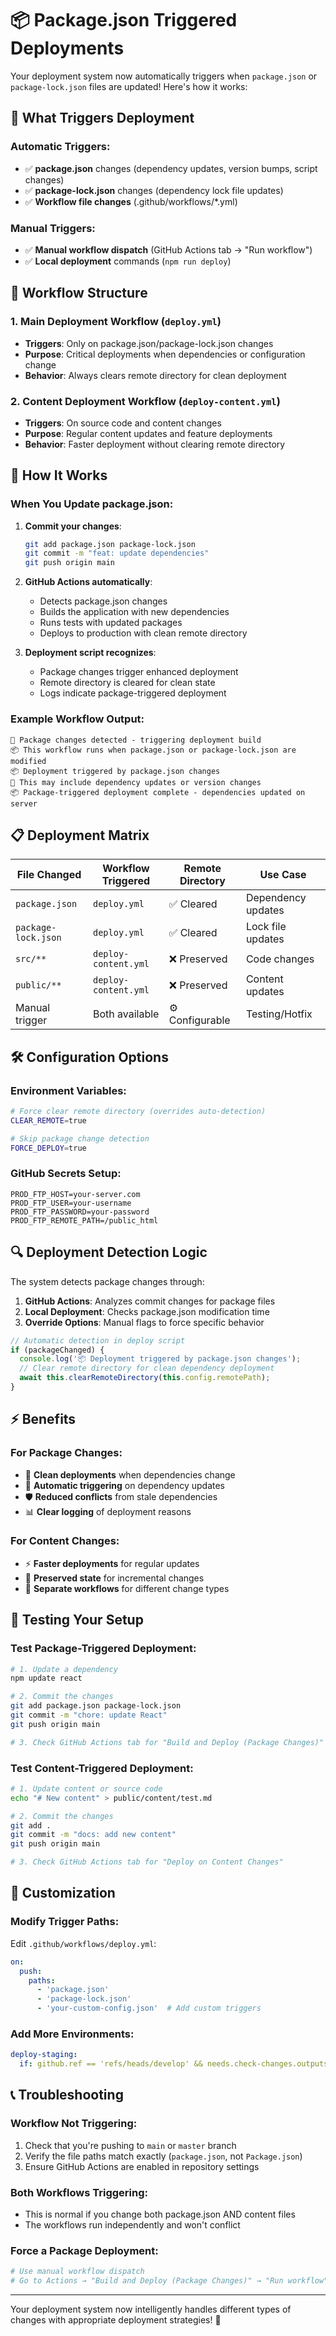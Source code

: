 # 📦 Package.json Triggered Deployments

Your deployment system now automatically triggers when `package.json` or `package-lock.json` files are updated! Here's how it works:

## 🎯 **What Triggers Deployment**

### Automatic Triggers:
- ✅ **package.json** changes (dependency updates, version bumps, script changes)
- ✅ **package-lock.json** changes (dependency lock file updates)
- ✅ **Workflow file changes** (.github/workflows/*.yml)

### Manual Triggers:
- ✅ **Manual workflow dispatch** (GitHub Actions tab → "Run workflow")
- ✅ **Local deployment** commands (`npm run deploy`)

## 🔄 **Workflow Structure**

### 1. **Main Deployment Workflow** (`deploy.yml`)
- **Triggers**: Only on package.json/package-lock.json changes
- **Purpose**: Critical deployments when dependencies or configuration change
- **Behavior**: Always clears remote directory for clean deployment

### 2. **Content Deployment Workflow** (`deploy-content.yml`)
- **Triggers**: On source code and content changes
- **Purpose**: Regular content updates and feature deployments
- **Behavior**: Faster deployment without clearing remote directory

## 🚀 **How It Works**

### When You Update package.json:

1. **Commit your changes**:
   ```bash
   git add package.json package-lock.json
   git commit -m "feat: update dependencies"
   git push origin main
   ```

2. **GitHub Actions automatically**:
   - Detects package.json changes
   - Builds the application with new dependencies
   - Runs tests with updated packages
   - Deploys to production with clean remote directory

3. **Deployment script recognizes**:
   - Package changes trigger enhanced deployment
   - Remote directory is cleared for clean state
   - Logs indicate package-triggered deployment

### Example Workflow Output:
```
🚀 Package changes detected - triggering deployment build
📦 This workflow runs when package.json or package-lock.json are modified
📦 Deployment triggered by package.json changes
🔄 This may include dependency updates or version changes
📦 Package-triggered deployment complete - dependencies updated on server
```

## 📋 **Deployment Matrix**

| File Changed | Workflow Triggered | Remote Directory | Use Case |
|--------------|-------------------|------------------|----------|
| `package.json` | `deploy.yml` | ✅ Cleared | Dependency updates |
| `package-lock.json` | `deploy.yml` | ✅ Cleared | Lock file updates |
| `src/**` | `deploy-content.yml` | ❌ Preserved | Code changes |
| `public/**` | `deploy-content.yml` | ❌ Preserved | Content updates |
| Manual trigger | Both available | ⚙️ Configurable | Testing/Hotfix |

## 🛠️ **Configuration Options**

### Environment Variables:
```bash
# Force clear remote directory (overrides auto-detection)
CLEAR_REMOTE=true

# Skip package change detection
FORCE_DEPLOY=true
```

### GitHub Secrets Setup:
```
PROD_FTP_HOST=your-server.com
PROD_FTP_USER=your-username
PROD_FTP_PASSWORD=your-password
PROD_FTP_REMOTE_PATH=/public_html
```

## 🔍 **Deployment Detection Logic**

The system detects package changes through:

1. **GitHub Actions**: Analyzes commit changes for package files
2. **Local Deployment**: Checks package.json modification time
3. **Override Options**: Manual flags to force specific behavior

```javascript
// Automatic detection in deploy script
if (packageChanged) {
  console.log('📦 Deployment triggered by package.json changes');
  // Clear remote directory for clean dependency deployment
  await this.clearRemoteDirectory(this.config.remotePath);
}
```

## ⚡ **Benefits**

### **For Package Changes**:
- 🔄 **Clean deployments** when dependencies change
- 🚀 **Automatic triggering** on dependency updates
- 🛡️ **Reduced conflicts** from stale dependencies
- 📊 **Clear logging** of deployment reasons

### **For Content Changes**:
- ⚡ **Faster deployments** for regular updates
- 💾 **Preserved state** for incremental changes
- 🔀 **Separate workflows** for different change types

## 🧪 **Testing Your Setup**

### Test Package-Triggered Deployment:
```bash
# 1. Update a dependency
npm update react

# 2. Commit the changes
git add package.json package-lock.json
git commit -m "chore: update React"
git push origin main

# 3. Check GitHub Actions tab for "Build and Deploy (Package Changes)"
```

### Test Content-Triggered Deployment:
```bash
# 1. Update content or source code
echo "# New content" > public/content/test.md

# 2. Commit the changes
git add .
git commit -m "docs: add new content"
git push origin main

# 3. Check GitHub Actions tab for "Deploy on Content Changes"
```

## 🔧 **Customization**

### Modify Trigger Paths:
Edit `.github/workflows/deploy.yml`:
```yaml
on:
  push:
    paths:
      - 'package.json'
      - 'package-lock.json'
      - 'your-custom-config.json'  # Add custom triggers
```

### Add More Environments:
```yaml
deploy-staging:
  if: github.ref == 'refs/heads/develop' && needs.check-changes.outputs.package-changed == 'true'
```

## 📞 **Troubleshooting**

### Workflow Not Triggering:
1. Check that you're pushing to `main` or `master` branch
2. Verify the file paths match exactly (`package.json`, not `Package.json`)
3. Ensure GitHub Actions are enabled in repository settings

### Both Workflows Triggering:
- This is normal if you change both package.json AND content files
- The workflows run independently and won't conflict

### Force a Package Deployment:
```bash
# Use manual workflow dispatch
# Go to Actions → "Build and Deploy (Package Changes)" → "Run workflow"
```

---

Your deployment system now intelligently handles different types of changes with appropriate deployment strategies! 🎉
